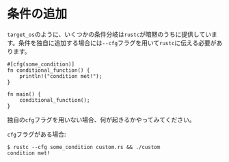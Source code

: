 <!--
# Custom
-->
# 条件の追加

<!--
Some conditionals like `target_os` are implicitly provided by `rustc`, but
custom conditionals must be passed to `rustc` using the `--cfg` flag.
-->
`target_os`のように、いくつかの条件分岐は`rustc`が暗黙のうちに提供しています。条件を独自に追加する場合には`--cfg`フラグを用いて`rustc`に伝える必要があります。

```rust,editable,ignore,mdbook-runnable
#[cfg(some_condition)]
fn conditional_function() {
    println!("condition met!");
}

fn main() {
    conditional_function();
}
```

<!--
Try to run this to see what happens without the custom `cfg` flag.
-->
独自の`cfg`フラグを用いない場合、何が起きるかやってみてください。

<!--
With the custom `cfg` flag:
-->
`cfg`フラグがある場合:

```shell
$ rustc --cfg some_condition custom.rs && ./custom
condition met!
```
